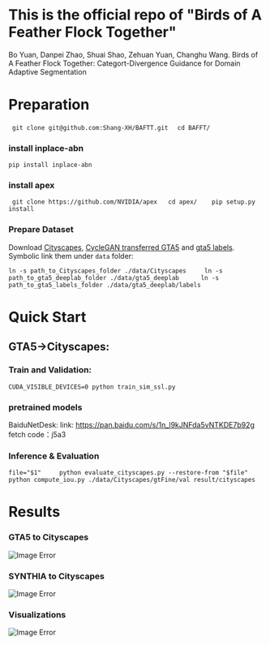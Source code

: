 # This is the official repo of "Birds of A Feather Flock Together"

Bo Yuan, Danpei Zhao, Shuai Shao, Zehuan Yuan, Changhu Wang. Birds of A Feather Flock Together: Categort-Divergence Guidance for Domain Adaptive Segmentation



# Preparation

`` 
git clone git@github.com:Shang-XH/BAFTT.git 
`` 
`` 
cd BAFFT/  
``

### install inplace-abn
``
pip install inplace-abn
``

### install apex

`` 
git clone https://github.com/NVIDIA/apex  
cd apex/   
pip setup.py install 
``

### Prepare Dataset

Download [Cityscapes](https://www.cityscapes-dataset.com/), [CycleGAN transferred GTA5](https://drive.google.com/open?id=1OBvYVz2ND4ipdfnkhSaseT8yu2ru5n5l) and [gta5 labels](https://drive.google.com/file/d/11E42F_4InoZTnoATi-Ob1yEHfz7lfZWg/view?usp=sharing). Symbolic link them under ``data`` folder: 

``
ln -s path_to_Cityscapes_folder ./data/Cityscapes    
ln -s path_to_gta5_deeplab_folder ./data/gta5_deeplab     
ln -s path_to_gta5_labels_folder ./data/gta5_deeplab/labels     
``



# Quick Start
## GTA5→Cityscapes:
### Train and Validation: 

``
CUDA_VISIBLE_DEVICES=0 python train_sim_ssl.py 
``

### pretrained models
BaiduNetDesk:
link: https://pan.baidu.com/s/1n_l9kJNFda5vNTKDE7b92g 
fetch code：j5a3 

### Inference & Evaluation

``
file="$1"    
python evaluate_cityscapes.py --restore-from "$file"    
python compute_iou.py ./data/Cityscapes/gtFine/val result/cityscapes   
``

# Results
### GTA5 to Cityscapes
![Image Error](https://github.com/Shang-XH/BAFFT/tree/main/illustration/GTA5toCityscapes.png)
### SYNTHIA to Cityscapes
![Image Error](https://github.com/Shang-XH/BAFFT/tree/main/illustration/SYNTHIAtoCityscapes.png)
### Visualizations
![Image Error](https://github.com/Shang-XH/BAFFT/tree/main/illustration/visualization.png)

